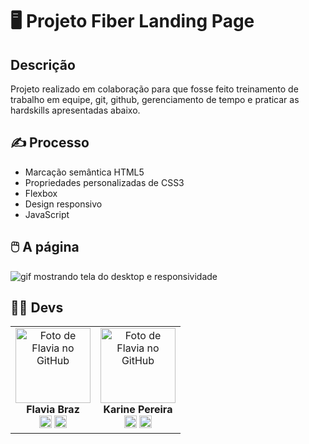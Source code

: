 # 🖥️ Projeto Fiber Landing Page

## Descrição
Projeto realizado em colaboração para que fosse feito treinamento de trabalho em equipe, git, github, gerenciamento de tempo e praticar as hardskills apresentadas abaixo.



## ✍️ Processo
- Marcação semântica HTML5
- Propriedades personalizadas de CSS3
- Flexbox  
- Design responsivo
- JavaScript
    


## 🖱️ A página
<img src="src/img/designer-desktop-e-responsivo.gif" alt="gif mostrando tela do desktop e responsividade">


 

## 👩‍💻 Devs
<table align="center">
  <tr>
    <td align="center">
      <div>
        <img src="https://avatars.githubusercontent.com/u/78583429?v=4" width="120px;" alt="Foto de Flavia no GitHub"/><br>
          <b> Flavia Braz </b><br>
            <a href="https://www.linkedin.com/in/flavialbraz/" alt="Linkedin"><img src="https://img.shields.io/badge/LinkedIn-0077B5?style=for-the-badge&logo=linkedin&logoColor=white"/ height="20"></a>
            <a href="https://github.com/flavialbraz" alt="Linkedin"><img src="https://img.shields.io/badge/GitHub-100000?style=for-the-badge&logo=github&logoColor=white" height="20"></a>
      </div>
    </td>
    <td align="center">
      <div>
        <img src="https://avatars.githubusercontent.com/u/114251625?v=4" width="120px;" alt="Foto de Flavia no GitHub"/><br>
          <b> Karine Pereira </b><br>
            <a href="https://www.linkedin.com/in/devkarine/" alt="Linkedin"><img src="https://img.shields.io/badge/LinkedIn-0077B5?style=for-the-badge&logo=linkedin&logoColor=white"/ height="20"></a>
            <a href="https://github.com/devkarine" alt="Linkedin"><img src="https://img.shields.io/badge/GitHub-100000?style=for-the-badge&logo=github&logoColor=white" height="20"></a>
      </div>
    </td>
  </tr>
</table>